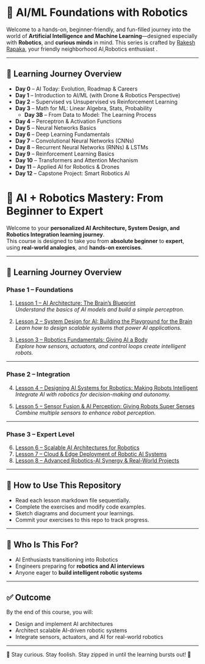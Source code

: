 # 🤖 AI/ML Foundations with Robotics  

Welcome to a hands-on, beginner-friendly, and fun-filled journey into the world of **Artificial Intelligence and Machine Learning**—designed especially with **Robotics**, and **curious minds** in mind. This series is crafted by [Rakesh Rapaka](https://www.linkedin.com/in/rakeshrapaka/), your friendly neighborhood AI,Robotics enthusiast .

---

## 📅 Learning Journey Overview


- **Day 0** – AI Today: Evolution, Roadmap & Careers  
- **Day 1** – Introduction to AI/ML (with Drone & Robotics Perspective)  
- **Day 2** – Supervised vs Unsupervised vs Reinforcement Learning  
- **Day 3** – Math for ML: Linear Algebra, Stats, Probability  
  - **Day 3B** – From Data to Model: The Learning Process  
- **Day 4** – Perceptron & Activation Functions  
- **Day 5** – Neural Networks Basics  
- **Day 6** – Deep Learning Fundamentals  
- **Day 7** – Convolutional Neural Networks (CNNs)  
- **Day 8** – Recurrent Neural Networks (RNNs) & LSTMs  
- **Day 9** – Reinforcement Learning Basics  
- **Day 10** – Transformers and Attention Mechanism  
- **Day 11** – Applied AI for Robotics & Drones  
- **Day 12** – Capstone Project: Smart Robotics AI

# 🚀 AI + Robotics Mastery: From Beginner to Expert

Welcome to your **personalized AI Architecture, System Design, and Robotics Integration learning journey**.  
This course is designed to take you from **absolute beginner** to **expert**, using  **real-world analogies**, and **hands-on exercises**.

---

## 📅 Learning Journey Overview

### **Phase 1 – Foundations**
1. [Lesson 1 – AI Architecture: The Brain’s Blueprint](/Lesson1/Lesson1_JusBegin.md)  
   *Understand the basics of AI models and build a simple perceptron.*

2. [Lesson 2 – System Design for AI: Building the Playground for the Brain](/Lesson2/SystemDesign_for_AI_Advance.md)  
   *Learn how to design scalable systems that power AI applications.*

3. [Lesson 3 – Robotics Fundamentals: Giving AI a Body](/Lesson3/Giving_AI_Body_Advance.md)  
   *Explore how sensors, actuators, and control loops create intelligent robots.*

---

### **Phase 2 – Integration**
4. [Lesson 4 – Designing AI Systems for Robotics: Making Robots Intelligent](/Lesson4/Designing_AI_Systems_for_Robotics_Advance.md)  
   *Integrate AI with robotics for decision-making and autonomy.*

5. [Lesson 5 – Sensor Fusion & AI Perception: Giving Robots Super Senses](/Lesson5/SensorFusion_And_AIPerception_Advance.md)  
   *Combine multiple sensors to enhance robot perception.*

---

### **Phase 3 – Expert Level** 
6. [Lesson 6 – Scalable AI Architectures for Robotics](/Lesson6/ScalableAI_Architectures_Robotics_Advance.md) 
7. [Lesson 7 – Cloud & Edge Deployment of Robotic AI Systems](/Lesson7/Cloud_And_EdgeDeployment_Robotic_AISystems_Advance.md)  
8. [Lesson 8 – Advanced Robotics-AI Synergy & Real-World Projects](/Lesson8/Obotics-AI_Synergy_Advance.md)  

---

## 🧠 How to Use This Repository
- Read each lesson markdown file sequentially.
- Complete the exercises and modify code examples.
- Sketch diagrams and document your learnings.
- Commit your exercises to this repo to track progress.

---

## 🎯 Who Is This For?
- AI Enthusiasts transitioning into Robotics  
- Engineers preparing for **robotics and AI interviews**  
- Anyone eager to **build intelligent robotic systems**

---

## ✅ Outcome
By the end of this course, you will:
- Design and implement AI architectures  
- Architect scalable AI-driven robotic systems  
- Integrate sensors, actuators, and AI for real-world robotics

---

🎯 Stay curious. Stay foolish. Stay zipped in until the learning bursts out! 🚀  
</details>



